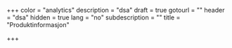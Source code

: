 +++
color = "analytics"
description = "dsa"
draft = true
gotourl = ""
header = "dsa"
hidden = true
lang = "no"
subdescription = ""
title = "Produktinformasjon"

+++
